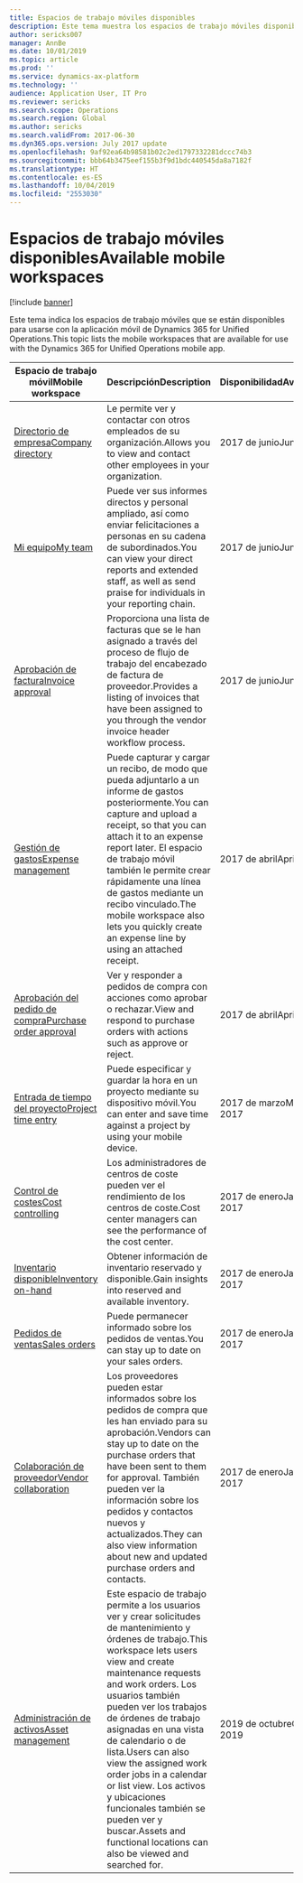 ```yaml
---
title: Espacios de trabajo móviles disponibles
description: Este tema muestra los espacios de trabajo móviles disponibles para administradores el uso.
author: sericks007
manager: AnnBe
ms.date: 10/01/2019
ms.topic: article
ms.prod: ''
ms.service: dynamics-ax-platform
ms.technology: ''
audience: Application User, IT Pro
ms.reviewer: sericks
ms.search.scope: Operations
ms.search.region: Global
ms.author: sericks
ms.search.validFrom: 2017-06-30
ms.dyn365.ops.version: July 2017 update
ms.openlocfilehash: 9af92ea64b98581b02c2ed1797332281dccc74b3
ms.sourcegitcommit: bbb64b3475eef155b3f9d1bdc440545da8a7182f
ms.translationtype: HT
ms.contentlocale: es-ES
ms.lasthandoff: 10/04/2019
ms.locfileid: "2553030"
---
```

# <a name="available-mobile-workspaces"></a><span data-ttu-id="b2150-103">Espacios de trabajo móviles disponibles</span><span class="sxs-lookup"><span data-stu-id="b2150-103">Available mobile workspaces</span></span>

[!include [banner](../includes/banner.md)]

<span data-ttu-id="b2150-104">Este tema indica los espacios de trabajo móviles que se están disponibles para usarse con la aplicación móvil de Dynamics 365 for Unified Operations.</span><span class="sxs-lookup"><span data-stu-id="b2150-104">This topic lists the mobile workspaces that are available for use with the Dynamics 365 for Unified Operations mobile app.</span></span>


| <span data-ttu-id="b2150-105">Espacio de trabajo móvil</span><span class="sxs-lookup"><span data-stu-id="b2150-105">Mobile workspace</span></span>     | <span data-ttu-id="b2150-106">Descripción</span><span class="sxs-lookup"><span data-stu-id="b2150-106">Description</span></span>   | <span data-ttu-id="b2150-107">Disponibilidad</span><span class="sxs-lookup"><span data-stu-id="b2150-107">Availability</span></span>   |
|----------------------|---------------|--------------|
|[<span data-ttu-id="b2150-108">Directorio de empresa</span><span class="sxs-lookup"><span data-stu-id="b2150-108">Company directory</span></span>](company-directory-mobile-workspace.md)| <span data-ttu-id="b2150-109">Le permite ver y contactar con otros empleados de su organización.</span><span class="sxs-lookup"><span data-stu-id="b2150-109">Allows you to view and contact other employees in your organization.</span></span>| <span data-ttu-id="b2150-110">2017 de junio</span><span class="sxs-lookup"><span data-stu-id="b2150-110">June 2017</span></span> |    
|[<span data-ttu-id="b2150-111">Mi equipo</span><span class="sxs-lookup"><span data-stu-id="b2150-111">My team</span></span>](manager-self-service-mobile-workspace.md)| <span data-ttu-id="b2150-112">Puede ver sus informes directos y personal ampliado, así como enviar felicitaciones a personas en su cadena de subordinados.</span><span class="sxs-lookup"><span data-stu-id="b2150-112">You can view your direct reports and extended staff, as well as send praise for individuals in your reporting chain.</span></span>|<span data-ttu-id="b2150-113">2017 de junio</span><span class="sxs-lookup"><span data-stu-id="b2150-113">June 2017</span></span> |     
|[<span data-ttu-id="b2150-114">Aprobación de factura</span><span class="sxs-lookup"><span data-stu-id="b2150-114">Invoice approval</span></span>](invoice-approval-mobile-workspace.md)| <span data-ttu-id="b2150-115">Proporciona una lista de facturas que se le han asignado a través del proceso de flujo de trabajo del encabezado de factura de proveedor.</span><span class="sxs-lookup"><span data-stu-id="b2150-115">Provides a listing of invoices that have been assigned to you through the vendor invoice header workflow process.</span></span>| <span data-ttu-id="b2150-116">2017 de junio</span><span class="sxs-lookup"><span data-stu-id="b2150-116">June 2017</span></span>   |
| [<span data-ttu-id="b2150-117">Gestión de gastos</span><span class="sxs-lookup"><span data-stu-id="b2150-117">Expense management</span></span>](../../../finance/expense-management/expense-management-mobile-workspace.md) | <span data-ttu-id="b2150-118">Puede capturar y cargar un recibo, de modo que pueda adjuntarlo a un informe de gastos posteriormente.</span><span class="sxs-lookup"><span data-stu-id="b2150-118">You can capture and upload a receipt, so that you can attach it to an expense report later.</span></span> <span data-ttu-id="b2150-119">El espacio de trabajo móvil también le permite crear rápidamente una línea de gastos mediante un recibo vinculado.</span><span class="sxs-lookup"><span data-stu-id="b2150-119">The mobile workspace also lets you quickly create an expense line by using an attached receipt.</span></span> | <span data-ttu-id="b2150-120">2017 de abril</span><span class="sxs-lookup"><span data-stu-id="b2150-120">April 2017</span></span> |
| [<span data-ttu-id="b2150-121">Aprobación del pedido de compra</span><span class="sxs-lookup"><span data-stu-id="b2150-121">Purchase order approval</span></span>](../../../supply-chain/procurement/purchase-order-mobile-workspace.md) | <span data-ttu-id="b2150-122">Ver y responder a pedidos de compra con acciones como aprobar o rechazar.</span><span class="sxs-lookup"><span data-stu-id="b2150-122">View and respond to purchase orders with actions such as approve or reject.</span></span> | <span data-ttu-id="b2150-123">2017 de abril</span><span class="sxs-lookup"><span data-stu-id="b2150-123">April 2017</span></span> |
| [<span data-ttu-id="b2150-124">Entrada de tiempo del proyecto</span><span class="sxs-lookup"><span data-stu-id="b2150-124">Project time entry</span></span>](../../../finance/project-management/project-time-entry-mobile-workspace.md) | <span data-ttu-id="b2150-125">Puede especificar y guardar la hora en un proyecto mediante su dispositivo móvil.</span><span class="sxs-lookup"><span data-stu-id="b2150-125">You can enter and save time against a project by using your mobile device.</span></span> | <span data-ttu-id="b2150-126">2017 de marzo</span><span class="sxs-lookup"><span data-stu-id="b2150-126">March 2017</span></span> |
| [<span data-ttu-id="b2150-127">Control de costes</span><span class="sxs-lookup"><span data-stu-id="b2150-127">Cost controlling</span></span>](../../../finance/cost-accounting/cost-controlling-mobile-workspace.md)     | <span data-ttu-id="b2150-128">Los administradores de centros de coste pueden ver el rendimiento de los centros de coste.</span><span class="sxs-lookup"><span data-stu-id="b2150-128">Cost center managers can see the performance of the cost center.</span></span>                                                                                               |  <span data-ttu-id="b2150-129">2017 de enero</span><span class="sxs-lookup"><span data-stu-id="b2150-129">January 2017</span></span>        |
| [<span data-ttu-id="b2150-130">Inventario disponible</span><span class="sxs-lookup"><span data-stu-id="b2150-130">Inventory on-hand</span></span>](../../../supply-chain/inventory/inventory-on-hand-mobile-workspace.md)    | <span data-ttu-id="b2150-131">Obtener información de inventario reservado y disponible.</span><span class="sxs-lookup"><span data-stu-id="b2150-131">Gain insights into reserved and available inventory.</span></span>                                                                                                    |   <span data-ttu-id="b2150-132">2017 de enero</span><span class="sxs-lookup"><span data-stu-id="b2150-132">January 2017</span></span>       |
| [<span data-ttu-id="b2150-133">Pedidos de ventas</span><span class="sxs-lookup"><span data-stu-id="b2150-133">Sales orders</span></span>](../../../supply-chain/sales-marketing/sales-orders-mobile-workspace.md)         | <span data-ttu-id="b2150-134">Puede permanecer informado sobre los pedidos de ventas.</span><span class="sxs-lookup"><span data-stu-id="b2150-134">You can stay up to date on your sales orders.</span></span>                                                                                                                          |  <span data-ttu-id="b2150-135">2017 de enero</span><span class="sxs-lookup"><span data-stu-id="b2150-135">January 2017</span></span>                  |
| [<span data-ttu-id="b2150-136">Colaboración de proveedor</span><span class="sxs-lookup"><span data-stu-id="b2150-136">Vendor collaboration</span></span>](../../../supply-chain/procurement/vendor-collaboration-mobile-workspace.md) | <span data-ttu-id="b2150-137">Los proveedores pueden estar informados sobre los pedidos de compra que les han enviado para su aprobación.</span><span class="sxs-lookup"><span data-stu-id="b2150-137">Vendors can stay up to date on the purchase orders that have been sent to them for approval.</span></span> <span data-ttu-id="b2150-138">También pueden ver la información sobre los pedidos y contactos nuevos y actualizados.</span><span class="sxs-lookup"><span data-stu-id="b2150-138">They can also view information about new and updated purchase orders and contacts.</span></span> |<span data-ttu-id="b2150-139">2017 de enero</span><span class="sxs-lookup"><span data-stu-id="b2150-139">January 2017</span></span>    |
| [<span data-ttu-id="b2150-140">Administración de activos</span><span class="sxs-lookup"><span data-stu-id="b2150-140">Asset management</span></span>](../../../supply-chain/asset-management/asset-management-mobile-workspace.md) | <span data-ttu-id="b2150-141">Este espacio de trabajo permite a los usuarios ver y crear solicitudes de mantenimiento y órdenes de trabajo.</span><span class="sxs-lookup"><span data-stu-id="b2150-141">This workspace lets users view and create maintenance requests and work orders.</span></span> <span data-ttu-id="b2150-142">Los usuarios también pueden ver los trabajos de órdenes de trabajo asignadas en una vista de calendario o de lista.</span><span class="sxs-lookup"><span data-stu-id="b2150-142">Users can also view the assigned work order jobs in a calendar or list view.</span></span> <span data-ttu-id="b2150-143">Los activos y ubicaciones funcionales también se pueden ver y buscar.</span><span class="sxs-lookup"><span data-stu-id="b2150-143">Assets and functional locations can also be viewed and searched for.</span></span> |<span data-ttu-id="b2150-144">2019 de octubre</span><span class="sxs-lookup"><span data-stu-id="b2150-144">October 2019</span></span>    |
